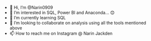 - 👋 Hi, I’m @Narin0909
- 👀 I’m interested in SQL, Power BI and Anaconda... 😊
- 🌱 I’m currently learning SQL
- 💞️ I’m looking to collaborate on analysis using all the tools mentioned above 
- 📫 How to reach me on Instagram @ Narin Jackden 

<!---
Narin0909/Narin0909 is a ✨ special ✨ repository because its `README.md` (this file) appears on your GitHub profile.
You can click the Preview link to take a look at your changes.
--->
